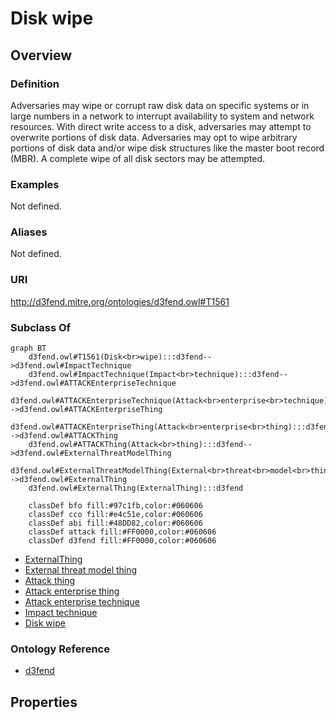 # Disk wipe

## Overview

### Definition
Adversaries may wipe or corrupt raw disk data on specific systems or in large numbers in a network to interrupt availability to system and network resources. With direct write access to a disk, adversaries may attempt to overwrite portions of disk data. Adversaries may opt to wipe arbitrary portions of disk data and/or wipe disk structures like the master boot record (MBR). A complete wipe of all disk sectors may be attempted.

### Examples
Not defined.

### Aliases
Not defined.

### URI
http://d3fend.mitre.org/ontologies/d3fend.owl#T1561

### Subclass Of
```mermaid
graph BT
    d3fend.owl#T1561(Disk<br>wipe):::d3fend-->d3fend.owl#ImpactTechnique
    d3fend.owl#ImpactTechnique(Impact<br>technique):::d3fend-->d3fend.owl#ATTACKEnterpriseTechnique
    d3fend.owl#ATTACKEnterpriseTechnique(Attack<br>enterprise<br>technique):::d3fend-->d3fend.owl#ATTACKEnterpriseThing
    d3fend.owl#ATTACKEnterpriseThing(Attack<br>enterprise<br>thing):::d3fend-->d3fend.owl#ATTACKThing
    d3fend.owl#ATTACKThing(Attack<br>thing):::d3fend-->d3fend.owl#ExternalThreatModelThing
    d3fend.owl#ExternalThreatModelThing(External<br>threat<br>model<br>thing):::d3fend-->d3fend.owl#ExternalThing
    d3fend.owl#ExternalThing(ExternalThing):::d3fend
    
    classDef bfo fill:#97c1fb,color:#060606
    classDef cco fill:#e4c51e,color:#060606
    classDef abi fill:#48DD82,color:#060606
    classDef attack fill:#FF0000,color:#060606
    classDef d3fend fill:#FF0000,color:#060606
```

- [ExternalThing](/docs/ontology/reference/model/ExternalThing/ExternalThing.md)
- [External threat model thing](/docs/ontology/reference/model/ExternalThing/External%20threat%20model%20thing/External%20threat%20model%20thing.md)
- [Attack thing](/docs/ontology/reference/model/ExternalThing/External%20threat%20model%20thing/Attack%20thing/Attack%20thing.md)
- [Attack enterprise thing](/docs/ontology/reference/model/ExternalThing/External%20threat%20model%20thing/Attack%20thing/Attack%20enterprise%20thing/Attack%20enterprise%20thing.md)
- [Attack enterprise technique](/docs/ontology/reference/model/ExternalThing/External%20threat%20model%20thing/Attack%20thing/Attack%20enterprise%20thing/Attack%20enterprise%20technique/Attack%20enterprise%20technique.md)
- [Impact technique](/docs/ontology/reference/model/ExternalThing/External%20threat%20model%20thing/Attack%20thing/Attack%20enterprise%20thing/Attack%20enterprise%20technique/Impact%20technique/Impact%20technique.md)
- [Disk wipe](/docs/ontology/reference/model/ExternalThing/External%20threat%20model%20thing/Attack%20thing/Attack%20enterprise%20thing/Attack%20enterprise%20technique/Impact%20technique/Disk%20wipe/Disk%20wipe.md)


### Ontology Reference
- [d3fend](http://d3fend.mitre.org/ontologies/d3fend.owl#)

## Properties

